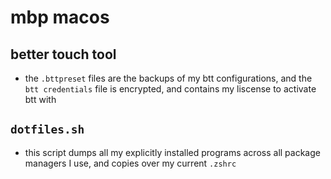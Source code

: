 # mbp macos

## better touch tool

- the `.bttpreset` files are the backups of my btt configurations, and the `btt credentials` file is encrypted, and contains my liscense to activate btt with

## `dotfiles.sh`

- this script dumps all my explicitly installed programs across all package managers I use, and copies over my current `.zshrc`